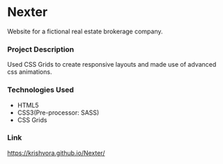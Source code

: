 # Nexter
Website for a fictional real estate brokerage company.

### Project Description
Used CSS Grids to create responsive layouts and made use of advanced css animations.

### Technologies Used
- HTML5
- CSS3(Pre-processor: SASS)
- CSS Grids

### Link
https://krishvora.github.io/Nexter/

